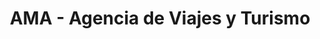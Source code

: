 ---
title: "AMA - Agencia de Viajes y Turismo"
url: /trujillo/ama-agencia-de-viajes-y-turismo/
shop: Reisebüro
---